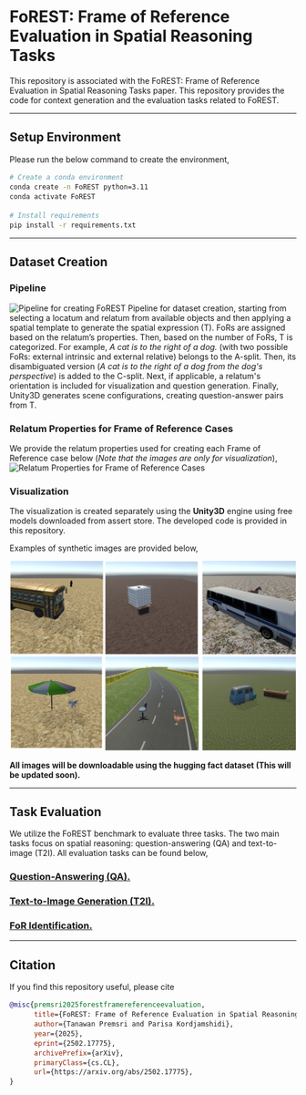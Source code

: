 # FoREST: Frame of Reference Evaluation in Spatial Reasoning Tasks
This repository is associated with the FoREST: Frame of Reference Evaluation in Spatial Reasoning Tasks
paper. This repository provides the code for context generation and the evaluation tasks related to FoREST.

---

## Setup Environment

Please run the below command to create the environment,

```bash
# Create a conda environment
conda create -n FoREST python=3.11
conda activate FoREST

# Install requirements
pip install -r requirements.txt
```

---
## Dataset Creation
### Pipeline
![Pipeline for creating FoREST](figures/pipeline.gif)
Pipeline for dataset creation, starting from selecting a locatum and relatum from available objects and then applying a spatial template to generate the spatial expression (T). 
FoRs are assigned based on the relatum’s properties. Then, based on the number of FoRs, T is categorized.
For example, *A cat is to the right of a dog.* (with two possible FoRs: external intrinsic and external relative) belongs to the A-split. 
Then, its disambiguated version (*A cat is to the right of a dog from the dog's perspective*) is added to the C-split. Next, if applicable, a relatum's orientation is included for visualization and question generation. 
Finally, Unity3D generates scene configurations, creating question-answer pairs from T.

### Relatum Properties for Frame of Reference Cases

We provide the relatum properties used for creating each Frame of Reference case below (*Note that the images are only for visualization*),
![Relatum Properties for Frame of Reference Cases](figures/relatum_property.gif)


### Visualization

The visualization is created separately using the **Unity3D** engine using free models downloaded from assert store.
The developed code is provided in this repository.

Examples of synthetic images are provided below,

![Example of image generated](figures/example_unity_images.png)

**All images will be downloadable using the hugging fact dataset (This will be updated soon).**


[//]: # (The code for generating visualization is provided [here]&#40;&#41;. )


---

## Task Evaluation

We utilize the FoREST benchmark to evaluate three tasks. 
The two main tasks focus on spatial reasoning: question-answering (QA) and text-to-image (T2I).
All evaluation tasks can be found below,

### [Question-Answering (QA).](question-answering/README.md)
### [Text-to-Image Generation (T2I).](text-to-image/README.md)
### [FoR Identification.](FoR-Identification/README.md)


---

## Citation

If you find this repository useful, please cite

```bibtex
@misc{premsri2025forestframereferenceevaluation,
      title={FoREST: Frame of Reference Evaluation in Spatial Reasoning Tasks}, 
      author={Tanawan Premsri and Parisa Kordjamshidi},
      year={2025},
      eprint={2502.17775},
      archivePrefix={arXiv},
      primaryClass={cs.CL},
      url={https://arxiv.org/abs/2502.17775}, 
}
```

